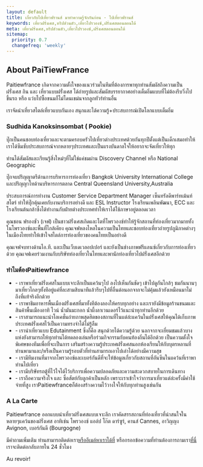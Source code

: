 ```yaml
---
layout: default
title: เกี่ยวกับไปเที่ยวฟรานส์ มาทำความรู้จักกันก่อน - ไปเที่ยวฟรานส์
keywords: เที่ยวฝรั่งเศส,ทริปส่วนตัว,เที่ยวโปรวองซ์,ฝรั่งเศสตอนตอนใต้
meta: เที่ยวฝรั่งเศส,ทริปส่วนตัว,เที่ยวโปรวองซ์,ฝรั่งเศสตอนตอนใต้
sitemap:
  priority: 0.7
  changefreq: 'weekly'
---
```

## About PaiTiewFrance 

Paitiewfrance เกิดจากความตั้งใจของแนวร่วมในทีมที่ต้องการพาทุกท่านสัมผัสถึงความเป็นฝรั่งเศส กิน และ เที่ยวแบบฝรั่งเศส ได้ถ่ายรูปและสัมผัสบรรยากาศอย่างเต็มอิ่มแบบที่ไม่ต้องรีบวิ่งไปขึ้นรถ หรือ แว่บไปซื้อขนมก็ไม่โดนเขม่นจากลูกทัวร์ท่านอื่น

เราจัดนำเที่ยวสไตล์เที่ยวแบบกันเอง สนุกและได้ความรู้+ประสบการณ์เปิดโลกแบบเต็มอิ่ม


### Sudhida Kanoksinsombat ( Pookie)
ปุ๊กเป็นคนชอบท่องเที่ยวและจะตามครอบครัวไปเที่ยวต่างประเทศด้วยกันทุกปีตั้งแต่เป็นเด็กเสมอทำให้เราได้ซึมซับประสบการณ์จากหลายๆประเทศและเป็นแรงบันดาลใจให้อยากจะจัดเที่ยวให้ทุก

ท่านได้สัมผัสและเรียนรู้สิ่งใหม่ๆที่ไม่ใช่แค่ชมผ่าน Discovery Channel หรือ National Geographic

ปุ๊กจบปริญญาตรีด้านการบริหารการท่องเที่ยว Bangkok University International College และปริญญาโทด้านบริหารการตลาด Central Queensland University,Australia

ประสบการณ์การทำงาน Customer Service Department Manager เซ็นทรัลดีพาร์ทเม้นท์สโตร์ ทำให้ปุ๊กคุ้นเคยกับงานบริการอย่างดี และ ESL Instructor โรงเรียนเพลินพัฒนา, ECC และโรงเรียนต้นกล้าซึ่งได้ทำงานกับฝ่ายต่างประเทศทำให้เราได้ใช้ภาษาอยู่ตลอดเวลา

คุณชอน ฟรองซัว (เจฟ) เป็นชาวฝรั่งเศสเกิดและโตที่โพรวองซ์ทำให้รู้จักสถานที่ท่องเที่ยวมากมายทั้งในโพรวองซ์และพื้นที่ไกล้เคียง คุณเจฟหลงไหลในความเป็นไทยและชอบท่องเที่ยวถ่ายรูปภูมิภาคต่างๆในเมืองไทยทำให้เข้าใจสไตล์การท่องเที่ยวของคนไทยเป็นอย่างดี

คุณเจฟจบทางด้านไอ.ที. และเป็นเว็บเดเวลอปเปอร์ และยังเป็นช่างภาพฟรีแลนซ์เกี่ยวกับการท่องเที่ยวด้วย คุณเจฟเคยร่วมงานกับบริษัทท่องเที่ยวในไทยและพานักท่องเที่ยวไปฝรั่งเศสอีกด้วย


### ทำไมต้องPaitiewfrance 

<ul>
    <li>
      -  เราพาเที่ยวฝรั่งเศสในแบบเจาะลึกเป็นแคว้นๆไป ลงไปเห็นกันชัดๆ เข้าไปดูกันไกล้ๆ ชมกันนานๆ มาเที่ยวไกลๆทั้งทีอยู่แค่ที่ละสามสิบนาทีแล้วรีบๆไปที่อื่นต่อนอกจากจะไม่คุ้มแล้วยังเหมือนมาไม่ถึงที่แท้จริงอีกด้วย
    </li>
    <li>
       -  เราพาชิมอาหารพื้นเมืองฝรั่งเศสที่มาทั้งทีต้องลองให้ครบทุกอย่าง และเรายังมีข้อมูลร้านขนมและสินค้าพื้นเมืองอาทิ ไวน์ น้ำมันมะกอก น้ำผึ้งลาเวนเดอร์ไว้แนะนำทุกท่านอีกด้วย
    </li>
    <li>
        -  เราสามารถแนะนำโลเคชั่นถ่ายภาพสุดฮิตของสถานที่ในแต่ล่ะแคว้นในฝรั่งเศสให้คุณได้เก็บภาพประเทศฝรั่งเศสไว้เป็นความทรงจำได้ไม่รู้ลืม
    </li>
    <li>
       -  เรานำเที่ยวแบบ Edutainment ซึ่งก็คือ สนุกด้วยได้ความรู้ด้วย นอกจากจะเยี่ยมชมแล้วบางแห่งยังสามารถให้ทุกท่านได้ทดลองเล่นหรือร่วมกิจกรรมกับคนท้องถิ่นได้อีกด้วย เป็นความตั้งใจพิเศษของทีมเพื่อที่จะเป็นการ
       เสริมสร้างความรู้ประเทศฝรั่งเศสนอกห้องเรียนให้กับบุตรหลานที่ท่านพามาและ/หรือเป็นความรู้รอบตัวที่ท่านสามารถเอาไปเล่าได้อย่างมีความสุข
    </li>
    <li>
        -  เรามีทีมงานที่มาจากโพรวองซ์และเบอร์กันดีที่จะให้ข้อมูลเกี่ยวกับสถานที่อันซีนในแคว้นที่เราพาท่านไปเที่ยว
    </li>
    <li>
        -  เรามีบริษัทรถตู้ที่ไว้ใจได้ไว้บริการเพื่อความปลอดภัยและความสะดวกสบายในการเดินทาง
    </li>
    <li>
        -  เราถือความจริงใจ และ ซื่อสัตย์กับลูกค้าเป็นหลัก เพราะเราเข้าใจว่าการมาเที่ยวแต่ล่ะครั้งมีค่าใช้จ่ายที่สูง เราPaitiewfranceก็ต้องสร้างความไว้วางใจให้กับทุกท่านสูงเช่นกัน
    </li>
</ul>




<!-- ![Abbaye de Fontenay](/img/fontenay.jpg "Abbaye de Fontenay") -->


### A La Carte
Paitiewfrance ออกแบบนำเที่ยวฝรั่งเศสแบบเจาะลึก เราคัดสรรสถานที่ท่องเที่ยวที่น่าสนใจในหลายๆแคว้นของฝรั่งเศส อาทิเช่น โพรวองซ์ แอล์ป โก๊ต ดาร์ซูร์, คานส์ Cannes, อาวิญญง Avignon, เบอร์กันดี (Bourgogne)

มีคำถามเพิ่มเติม ท่านสามารถติดต่อเรา[หรืออีเมล์หาเราได้ที่](mailto:paitiewfrance@hotmail.com) หรือกรอกข้อความที่ท่านต้องการถามเรา[ที่นี่](http://paitiewfrance.com/contact)  เราจะติดต่อกลับภายใน 24 ชั่วโมง

Au revoir!

